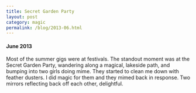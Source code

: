 ```yaml
---
title: Secret Garden Party 
layout: post
category: magic
permalink: /blog/2013-06.html
---
```


#### June 2013
Most of the summer gigs were at festivals. The standout moment was at the Secret Garden Party, wandering along a magical, lakeside path, and bumping into two girls doing mime. They started to clean me down with feather dusters. I did magic for them and they mimed back in response. Two mirrors reflecting back off each other, delightful.
